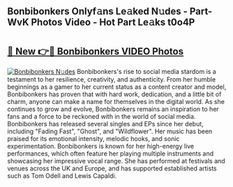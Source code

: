 ## Bonbibonkers Onlyf𝚊ns Le𝚊ked N𝚞des - Part-WvK Photos Video - Hot Part Le𝚊ks t0o4P

# <h2><a href="http://ab47535.deff.icu/?id=Bonbibonkers">🔗 New 👉🔴 Bonbibonkers VIDEO Photos</a></h2>

[![Bonbibonkers N𝚞des](https://i.imgur.com/rIISA9y.gif)](http://ab47535.deff.icu/?id=Bonbibonkers)
Bonbibonkers's rise to social media stardom is a testament to her resilience, creativity, and authenticity. From her humble beginnings as a gamer to her current status as a content creator and model, Bonbibonkers has proven that with hard work, dedication, and a little bit of charm, anyone can make a name for themselves in the digital world. As she continues to grow and evolve, Bonbibonkers remains an inspiration to her fans and a force to be reckoned with in the world of social media. Bonbibonkers has released several singles and EPs since her debut, including "Fading Fast", "Ghost", and "Wildflower". Her music has been praised for its emotional intensity, melodic hooks, and sonic experimentation. Bonbibonkers is known for her high-energy live performances, which often feature her playing multiple instruments and showcasing her impressive vocal range. She has performed at festivals and venues across the UK and Europe, and has supported established artists such as Tom Odell and Lewis Capaldi.
